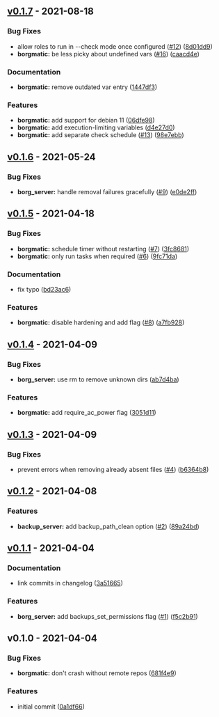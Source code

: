 
<a name="v0.1.7"></a>
## [v0.1.7] - 2021-08-18
### Bug Fixes
- allow roles to run in --check mode once configured ([#12](https://github.com/maxhoesel/ansible-collection-borgbackup/issues/12)) ([8d01dd9](https://github.com/maxhoesel/ansible-collection-borgbackup/commit/8d01dd9))
- **borgmatic:** be less picky about undefined vars ([#16](https://github.com/maxhoesel/ansible-collection-borgbackup/issues/16)) ([caacd4e](https://github.com/maxhoesel/ansible-collection-borgbackup/commit/caacd4e))

### Documentation
- **borgmatic:** remove outdated var entry ([1447df3](https://github.com/maxhoesel/ansible-collection-borgbackup/commit/1447df3))

### Features
- **borgmatic:** add support for debian 11 ([06dfe98](https://github.com/maxhoesel/ansible-collection-borgbackup/commit/06dfe98))
- **borgmatic:** add execution-limiting variables ([d4e27d0](https://github.com/maxhoesel/ansible-collection-borgbackup/commit/d4e27d0))
- **borgmatic:** add separate check schedule ([#13](https://github.com/maxhoesel/ansible-collection-borgbackup/issues/13)) ([98e7ebb](https://github.com/maxhoesel/ansible-collection-borgbackup/commit/98e7ebb))


<a name="v0.1.6"></a>
## [v0.1.6] - 2021-05-24
### Bug Fixes
- **borg_server:** handle removal failures gracefully ([#9](https://github.com/maxhoesel/ansible-collection-borgbackup/issues/9)) ([e0de2ff](https://github.com/maxhoesel/ansible-collection-borgbackup/commit/e0de2ff))


<a name="v0.1.5"></a>
## [v0.1.5] - 2021-04-18
### Bug Fixes
- **borgmatic:** schedule timer without restarting ([#7](https://github.com/maxhoesel/ansible-collection-borgbackup/issues/7)) ([3fc8681](https://github.com/maxhoesel/ansible-collection-borgbackup/commit/3fc8681))
- **borgmatic:** only run tasks when required ([#6](https://github.com/maxhoesel/ansible-collection-borgbackup/issues/6)) ([9fc71da](https://github.com/maxhoesel/ansible-collection-borgbackup/commit/9fc71da))

### Documentation
- fix typo ([bd23ac6](https://github.com/maxhoesel/ansible-collection-borgbackup/commit/bd23ac6))

### Features
- **borgmatic:** disable hardening and add flag ([#8](https://github.com/maxhoesel/ansible-collection-borgbackup/issues/8)) ([a7fb928](https://github.com/maxhoesel/ansible-collection-borgbackup/commit/a7fb928))


<a name="v0.1.4"></a>
## [v0.1.4] - 2021-04-09
### Bug Fixes
- **borg_server:** use rm to remove unknown dirs ([ab7d4ba](https://github.com/maxhoesel/ansible-collection-borgbackup/commit/ab7d4ba))

### Features
- **borgmatic:** add require_ac_power flag ([3051d11](https://github.com/maxhoesel/ansible-collection-borgbackup/commit/3051d11))


<a name="v0.1.3"></a>
## [v0.1.3] - 2021-04-09
### Bug Fixes
- prevent errors when removing already absent files ([#4](https://github.com/maxhoesel/ansible-collection-borgbackup/issues/4)) ([b6364b8](https://github.com/maxhoesel/ansible-collection-borgbackup/commit/b6364b8))


<a name="v0.1.2"></a>
## [v0.1.2] - 2021-04-08
### Features
- **backup_server:** add backup_path_clean option ([#2](https://github.com/maxhoesel/ansible-collection-borgbackup/issues/2)) ([89a24bd](https://github.com/maxhoesel/ansible-collection-borgbackup/commit/89a24bd))


<a name="v0.1.1"></a>
## [v0.1.1] - 2021-04-04
### Documentation
- link commits in changelog ([3a51665](https://github.com/maxhoesel/ansible-collection-borgbackup/commit/3a51665))

### Features
- **borg_server:** add backups_set_permissions flag ([#1](https://github.com/maxhoesel/ansible-collection-borgbackup/issues/1)) ([f5c2b91](https://github.com/maxhoesel/ansible-collection-borgbackup/commit/f5c2b91))


<a name="v0.1.0"></a>
## v0.1.0 - 2021-04-04
### Bug Fixes
- **borgmatic:** don't crash without remote repos ([681f4e9](https://github.com/maxhoesel/ansible-collection-borgbackup/commit/681f4e9))

### Features
- initial commit ([0a1df66](https://github.com/maxhoesel/ansible-collection-borgbackup/commit/0a1df66))


[v0.1.7]: https://github.com/maxhoesel/ansible-collection-borgbackup/compare/v0.1.6...v0.1.7
[v0.1.6]: https://github.com/maxhoesel/ansible-collection-borgbackup/compare/v0.1.5...v0.1.6
[v0.1.5]: https://github.com/maxhoesel/ansible-collection-borgbackup/compare/v0.1.4...v0.1.5
[v0.1.4]: https://github.com/maxhoesel/ansible-collection-borgbackup/compare/v0.1.3...v0.1.4
[v0.1.3]: https://github.com/maxhoesel/ansible-collection-borgbackup/compare/v0.1.2...v0.1.3
[v0.1.2]: https://github.com/maxhoesel/ansible-collection-borgbackup/compare/v0.1.1...v0.1.2
[v0.1.1]: https://github.com/maxhoesel/ansible-collection-borgbackup/compare/v0.1.0...v0.1.1
